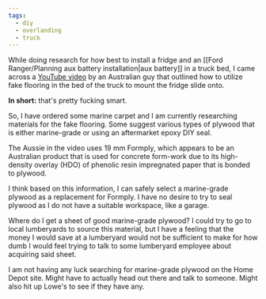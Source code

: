 ```yaml
---
tags:
  - diy
  - overlanding
  - truck
---
```

While doing research for how best to install a fridge and an [[Ford Ranger/Planning aux battery installation|aux battery]] in a truck bed, I came across a [YouTube video](https://youtu.be/RN4-T50ifzg?si=fpCADBgXqZaahJkI) by an Australian guy that outlined how to utilize fake flooring in the bed of the truck to mount the fridge slide onto.

**In short:** that's pretty fucking smart.

So, I have ordered some marine carpet and I am currently researching materials for the fake flooring. Some suggest various types of plywood that is either marine-grade or using an aftermarket epoxy DIY seal.

The Aussie in the video uses 19 mm Formply, which appears to be an Australian product that is used for concrete form-work due to its high-density overlay (HDO) of phenolic resin impregnated paper that is bonded to plywood.

I think based on this information, I can safely select a marine-grade plywood as a replacement for Formply. I have no desire to try to seal plywood as I do not have a suitable workspace, like a garage.

Where do I get a sheet of good marine-grade plywood? I could try to go to local lumberyards to source this material, but I have a feeling that the money I would save at a lumberyard would not be sufficient to make for how dumb I would feel trying to talk to some lumberyard employee about acquiring said sheet.

I am not having any luck searching for marine-grade plywood on the Home Depot site. Might have to actually head out there and talk to someone. Might also hit up Lowe's to see if they have any.